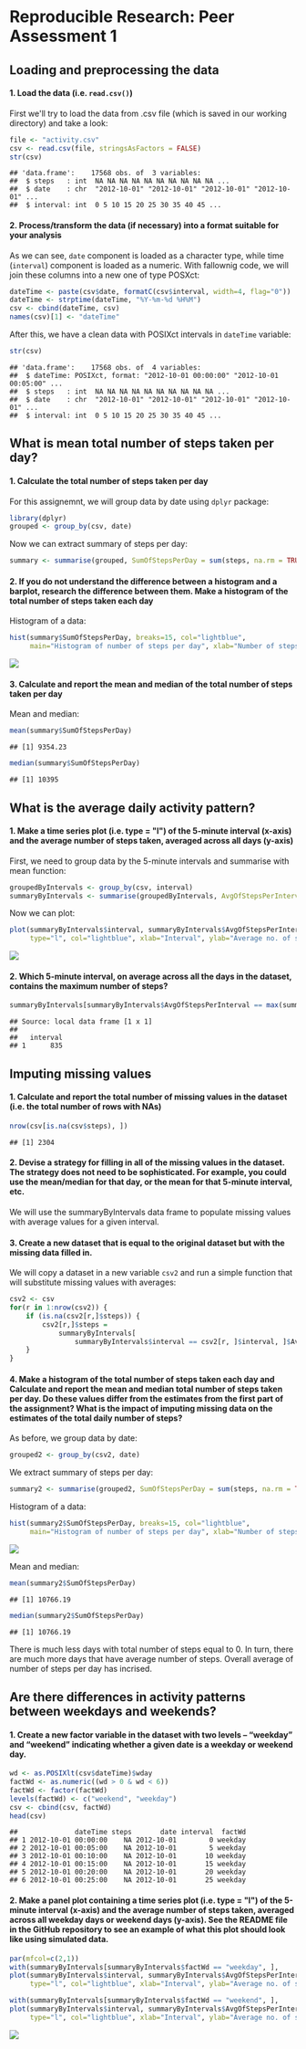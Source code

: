 # Reproducible Research: Peer Assessment 1


## Loading and preprocessing the data

#### 1. Load the data (i.e. `read.csv()`)

First we'll try to load the data from .csv file (which is saved in our working directory) and take a look:


```r
file <- "activity.csv"
csv <- read.csv(file, stringsAsFactors = FALSE)
str(csv)
```

```
## 'data.frame':	17568 obs. of  3 variables:
##  $ steps   : int  NA NA NA NA NA NA NA NA NA NA ...
##  $ date    : chr  "2012-10-01" "2012-10-01" "2012-10-01" "2012-10-01" ...
##  $ interval: int  0 5 10 15 20 25 30 35 40 45 ...
```

#### 2. Process/transform the data (if necessary) into a format suitable for your analysis

As we can see, `date` component is loaded as a character type, while time (`interval`) component is loaded as a numeric. With fallownig code, we will join these columns into a new one of type POSXct:


```r
dateTime <- paste(csv$date, formatC(csv$interval, width=4, flag="0"))
dateTime <- strptime(dateTime, "%Y-%m-%d %H%M")
csv <- cbind(dateTime, csv)
names(csv)[1] <- "dateTime"
```

After this, we have a clean data with POSIXct intervals in `dateTime` variable:


```r
str(csv)
```

```
## 'data.frame':	17568 obs. of  4 variables:
##  $ dateTime: POSIXct, format: "2012-10-01 00:00:00" "2012-10-01 00:05:00" ...
##  $ steps   : int  NA NA NA NA NA NA NA NA NA NA ...
##  $ date    : chr  "2012-10-01" "2012-10-01" "2012-10-01" "2012-10-01" ...
##  $ interval: int  0 5 10 15 20 25 30 35 40 45 ...
```

## What is mean total number of steps taken per day?

#### 1. Calculate the total number of steps taken per day

For this assignemnt, we will group data by date using `dplyr` package:


```r
library(dplyr)
grouped <- group_by(csv, date)
```

Now we can extract summary of steps per day:


```r
summary <- summarise(grouped, SumOfStepsPerDay = sum(steps, na.rm = TRUE))
```

#### 2. If you do not understand the difference between a histogram and a barplot, research the difference between them. Make a histogram of the total number of steps taken each day

Histogram of a data:


```r
hist(summary$SumOfStepsPerDay, breaks=15, col="lightblue", 
     main="Histogram of number of steps per day", xlab="Number of steps per day")
```

![](PA1_template_files/figure-html/unnamed-chunk-6-1.png) 

#### 3. Calculate and report the mean and median of the total number of steps taken per day

Mean and median:


```r
mean(summary$SumOfStepsPerDay)
```

```
## [1] 9354.23
```

```r
median(summary$SumOfStepsPerDay)
```

```
## [1] 10395
```

## What is the average daily activity pattern?

#### 1. Make a time series plot (i.e. type = "l") of the 5-minute interval (x-axis) and the average number of steps taken, averaged across all days (y-axis)

First, we need to group data by the 5-minute intervals and summarise with mean function:


```r
groupedByIntervals <- group_by(csv, interval)
summaryByIntervals <- summarise(groupedByIntervals, AvgOfStepsPerInterval = mean(steps, na.rm = TRUE))
```

Now we can plot:


```r
plot(summaryByIntervals$interval, summaryByIntervals$AvgOfStepsPerInterval, 
     type="l", col="lightblue", xlab="Interval", ylab="Average no. of steps")
```

![](PA1_template_files/figure-html/unnamed-chunk-9-1.png) 

#### 2. Which 5-minute interval, on average across all the days in the dataset, contains the maximum number of steps?


```r
summaryByIntervals[summaryByIntervals$AvgOfStepsPerInterval == max(summaryByIntervals$AvgOfStepsPerInterval), ]["interval"]
```

```
## Source: local data frame [1 x 1]
## 
##   interval
## 1      835
```

## Imputing missing values

#### 1. Calculate and report the total number of missing values in the dataset (i.e. the total number of rows with NAs)


```r
nrow(csv[is.na(csv$steps), ])
```

```
## [1] 2304
```

#### 2. Devise a strategy for filling in all of the missing values in the dataset. The strategy does not need to be sophisticated. For example, you could use the mean/median for that day, or the mean for that 5-minute interval, etc.

We will use the summaryByIntervals data frame to populate missing values with average values for a given interval.

#### 3. Create a new dataset that is equal to the original dataset but with the missing data filled in.

We will copy a dataset in a new variable `csv2` and run a simple function that will substitute missing values with averages:


```r
csv2 <- csv
for(r in 1:nrow(csv2)) { 
    if (is.na(csv2[r,]$steps)) { 
        csv2[r,]$steps = 
            summaryByIntervals[
                summaryByIntervals$interval == csv2[r, ]$interval, ]$AvgOfStepsPerInterval 
    }
}
```

#### 4. Make a histogram of the total number of steps taken each day and Calculate and report the mean and median total number of steps taken per day. Do these values differ from the estimates from the first part of the assignment? What is the impact of imputing missing data on the estimates of the total daily number of steps?

As before, we group data by date:


```r
grouped2 <- group_by(csv2, date)
```

We extract summary of steps per day:


```r
summary2 <- summarise(grouped2, SumOfStepsPerDay = sum(steps, na.rm = TRUE))
```

Histogram of a data:


```r
hist(summary2$SumOfStepsPerDay, breaks=15, col="lightblue", 
     main="Histogram of number of steps per day", xlab="Number of steps per day")
```

![](PA1_template_files/figure-html/unnamed-chunk-15-1.png) 

Mean and median:


```r
mean(summary2$SumOfStepsPerDay)
```

```
## [1] 10766.19
```

```r
median(summary2$SumOfStepsPerDay)
```

```
## [1] 10766.19
```

There is much less days with total number of steps equal to 0. In turn, there are much more days that have average number of steps. Overall average of number of steps per day has incrised.


## Are there differences in activity patterns between weekdays and weekends?

#### 1. Create a new factor variable in the dataset with two levels – “weekday” and “weekend” indicating whether a given date is a weekday or weekend day.


```r
wd <- as.POSIXlt(csv$dateTime)$wday
factWd <- as.numeric((wd > 0 & wd < 6))
factWd <- factor(factWd)
levels(factWd) <- c("weekend", "weekday")
csv <- cbind(csv, factWd)
head(csv)
```

```
##              dateTime steps       date interval  factWd
## 1 2012-10-01 00:00:00    NA 2012-10-01        0 weekday
## 2 2012-10-01 00:05:00    NA 2012-10-01        5 weekday
## 3 2012-10-01 00:10:00    NA 2012-10-01       10 weekday
## 4 2012-10-01 00:15:00    NA 2012-10-01       15 weekday
## 5 2012-10-01 00:20:00    NA 2012-10-01       20 weekday
## 6 2012-10-01 00:25:00    NA 2012-10-01       25 weekday
```

#### 2. Make a panel plot containing a time series plot (i.e. type = "l") of the 5-minute interval (x-axis) and the average number of steps taken, averaged across all weekday days or weekend days (y-axis). See the README file in the GitHub repository to see an example of what this plot should look like using simulated data.


```r
par(mfcol=c(2,1))
with(summaryByIntervals[summaryByIntervals$factWd == "weekday", ],
plot(summaryByIntervals$interval, summaryByIntervals$AvgOfStepsPerInterval, 
     type="l", col="lightblue", xlab="Interval", ylab="Average no. of steps", main="weekday"))

with(summaryByIntervals[summaryByIntervals$factWd == "weekend", ],
plot(summaryByIntervals$interval, summaryByIntervals$AvgOfStepsPerInterval, 
     type="l", col="lightblue", xlab="Interval", ylab="Average no. of steps", main="weekend"))
```

![](PA1_template_files/figure-html/unnamed-chunk-18-1.png) 


